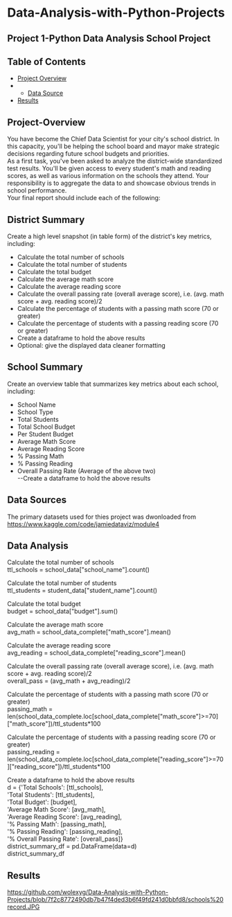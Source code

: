 # Data-Analysis-with-Python-Projects

## Project 1-Python Data Analysis School Project
## Table of Contents
-  [Project Overview](project-overview)
-  -  [Data Source](data-source)         
-  [Results](results)       

## Project-Overview
You have become the Chief Data Scientist for your city's school district. In this capacity, you'll be helping the school board and mayor make strategic decisions regarding future school budgets and priorities.              
As a first task, you've been asked to analyze the district-wide standardized test results. You'll be given access to every student's math and reading scores, as well as various information on the schools they attend. Your responsibility is to aggregate the data to and showcase obvious trends in school performance.               
Your final report should include each of the following:           
## District Summary            
Create a high level snapshot (in table form) of the district's key metrics, including:         
-	Calculate the total number of schools      
-	Calculate the total number of students        
-	Calculate the total budget        
-	Calculate the average math score         
-	Calculate the average reading score         
-	Calculate the overall passing rate (overall average score), i.e. (avg. math score + avg. reading score)/2          
-	Calculate the percentage of students with a passing math score (70 or greater)               
-	Calculate the percentage of students with a passing reading score (70 or greater)            
-	Create a dataframe to hold the above results               
-	Optional: give the displayed data cleaner formatting

## School Summary                 
Create an overview table that summarizes key metrics about each school, including:      

-  School Name           
-  School Type      
-  Total Students      
-  Total School Budget       
-  Per Student Budget        
-  Average Math Score       
-  Average Reading Score        
-  % Passing Math       
-  % Passing Reading         
-  Overall Passing Rate (Average of the above two)       
 --Create a dataframe to hold the above results            

## Data Sources 
The primary datasets used for thies project was dwonloaded from https://www.kaggle.com/code/jamiedataviz/module4     

## Data Analysis   
Calculate the total number of schools               
ttl_schools = school_data["school_name"].count()      

Calculate the total number of students                   
ttl_students = student_data["student_name"].count()          

Calculate the total budget           
budget = school_data["budget"].sum()                    

Calculate the average math score         
avg_math = school_data_complete["math_score"].mean()                 

Calculate the average reading score         
avg_reading = school_data_complete["reading_score"].mean()                 

Calculate the overall passing rate (overall average score), i.e. (avg. math score + avg. reading score)/2              
overall_pass = (avg_math + avg_reading)/2                   

Calculate the percentage of students with a passing math score (70 or greater)                
passing_math = len(school_data_complete.loc[school_data_complete["math_score"]>=70]["math_score"])/ttl_students*100           

Calculate the percentage of students with a passing reading score (70 or greater)          
passing_reading = len(school_data_complete.loc[school_data_complete["reading_score"]>=70]["reading_score"])/ttl_students*100             

Create a dataframe to hold the above results                 
d = {'Total Schools': [ttl_schools],          
     'Total Students': [ttl_students],            
     'Total Budget': [budget],                      
     'Average Math Score': [avg_math],                  
     'Average Reading Score': [avg_reading],            
     '% Passing Math': [passing_math],         
     '% Passing Reading': [passing_reading],              
     '% Overall Passing Rate': [overall_pass]}            
district_summary_df = pd.DataFrame(data=d)               
district_summary_df  

## Results       
https://github.com/wolexyg/Data-Analysis-with-Python-Projects/blob/7f2c8772490db7b47f4ded3b6f49fd241d0bbfd8/schools%20record.JPG


